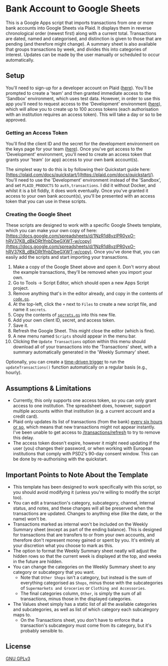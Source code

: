 # Bank Account to Google Sheets
This is a Google Apps script that imports transactions from one or more bank accounts into Google Sheets via Plaid. It displays them in reverse chronological order (newest first) along with a current total. Transactions are dated, named and categorised, and distinction is given to those that are pending (and therefore might change). A summary sheet is also available that groups transactions by week, and divides this into categories of interest. Updates can be made by the user manually or scheduled to occur automatically.


## Setup
You'll need to sign-up for a developer account on Plaid ([here](https://dashboard.plaid.com/signup)). You'll  be prompted to create a 'team' and then granted immediate access to the 'Sandbox' environment, which uses test data. However, in order to use this app you'll need to request access to the 'Development' environment ([here](https://dashboard.plaid.com/overview/development)), which will allow you to create up to 100 access tokens (each authorisation with an institution requires an access token). This will take a day or so to be approved.


### Getting an Access Token
You'll find the client ID and the secret for the development environment on the keys page for your team ([here](https://dashboard.plaid.com/team/keys)). Once you've got access to the 'Development' environment, you'll need to create an access token that grants your 'team' (or app) access to your own bank account(s). 

The simplest way to do this is by following their Quickstart guide here: [https://plaid.com/docs/quickstart/](https://plaid.com/docs/quickstart/). You'll need to use the 'Development' environment instead of the 'Sandbox', and set `PLAID_PRODUCTS` to `auth,transactions`. I did it without Docker, and whilst it is a bit fiddly, it does work eventually. Once you've granted it access to your own bank account(s), you'll be presented with an access token that you can use in these scripts.  


### Creating the Google Sheet
These scripts are designed to work with a specific Google Sheets template, which you can make your own copy of here: [https://docs.google.com/spreadsheets/d/1NzR1d8vzlPR0yxO-hRV37KB_dBkDRt1fnbDbeGXWT-w/copy](https://docs.google.com/spreadsheets/d/1NzR1d8vzlPR0yxO-hRV37KB_dBkDRt1fnbDbeGXWT-w/copy). Once you've done that, you can easily add the scripts and start importing your transactions.

1. Make a copy of the Google Sheet above and open it. Don't worry about the example transactions, they'll be removed when you import your own.
2. Go to Tools -> Script Editor, which should open a new Apps Script project.
3. Remove anything that's in the editor already, and copy in the contents of [`code.gs`](/code.gs).
4. At the top-left, click the `+` next to `Files` to create a new script file, and name it `secrets`.
5. Copy the contents of [`secrets.gs`](/secrets.gs) into this new file.
6. Add your own client ID, secret, and access token.
7. Save it.
8. Refresh the Google Sheet. This might close the editor (which is fine).
9. A new menu named `Scripts` should appear in the menu bar. 
10. Clicking the `Update Transactions` option within this menu should download all of your transactions into the 'Transactions' sheet, with a summary automatically generated in the 'Weekly Summary' sheet.

Optionally, you can create a [time-driven trigger](https://developers.google.com/apps-script/guides/triggers/installable#time-driven_triggers) to run the `updateTransactions()` function automatically on a regular basis (e.g., hourly).


## Assumptions & Limitations
- Currently, this only supports one access token, so you can only grant access to one institution. The spreadsheet does, however, support multiple accounts within that institution (e.g. a current account and a credit card). 
- Plaid only updates its list of transactions (from the bank) [every six hours or so](https://plaid.com/docs/transactions/webhooks/#:~:text=typically%2C%20plaid%20will%20check%20for%20transactions%20once%20every%206%20hours%2C%20but%20may%20check%20less%20frequently%20(such%20as%20once%20every%2024%20hours)%20depending%20on%20factors%20such%20as%20the%20institution%20and%20account%20type.), which means that new transactions might not appear instantly. I've been unable to get access to [/transactions/refresh](https://plaid.com/docs/api/products/#transactionsrefresh) to try to remove this delay.
- The access token doesn't expire, however it might need updating if the user (you) changes their password, or when working with European institutions that comply with PSD2's 90-day consent window. This can be done by re-authorising with the quickstart.


## Important Points to Note About the Template
- This template has been designed to work specifically with this script, so you should avoid modifying it (unless you're willing to modify the script too).
- You can edit a transaction's category, subcategory, channel, internal status, and notes, and these changes will all be preserved when the transactions are updated. Changes to anything else (like the date, or the name) won't be.
- Transactions marked as internal won't be included on the Weekly Summary sheet (except as part of the ending balance). This is designed for transactions that are transfers to or from your own accounts, and therefore don't represent money gained or spent by you. It's entirely at your discretion what you choose to mark as this.
- The option to format the Weekly Summary sheet neatly will adjust the hidden rows so that the current week is displayed at the top, and weeks in the future are hidden. 
- You can change the categories on the Weekly Summary sheet to any category or subcategory that you want.
  - Note that `Other Shops` isn't a category, but instead is the sum of everything categorised as `Shops`, minus those with the subcategories of `Supermarkets and Groceries` or `Clothing and Accessories`.
  - The final categories column, `Other`, is simply the sum of all transactions, minus those in the displayed categories.
- The Values sheet simply has a static list of all the available categories and subcategories, as well as list of which category each subcategory maps to.
  - On the Transactions sheet, you don't have to enforce that a transaction's subcategory must come from its category, but it's probably sensible to.


## License
[GNU GPLv3](https://choosealicense.com/licenses/gpl-3.0/)
